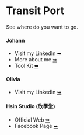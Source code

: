 # Transit Port
See where do you want to go.

#### Johann
  * Visit my LinkedIn [➥](https://www.linkedin.com/in/paint1024/)
  * More about me [➥](https://paint1024.github.io/)
  * Tool Kit [➥](https://paint1024.github.io/kit)

#### Olivia
  * Visit my LinkedIn [➥](https://www.linkedin.com/in/dance0508/)

#### Hsin Studio (欣學堂)
  * Official Web [➥](https://hsinstudio.carrd.co/)
  * Facebook Page [➥](https://www.facebook.com/HsinDance/)
